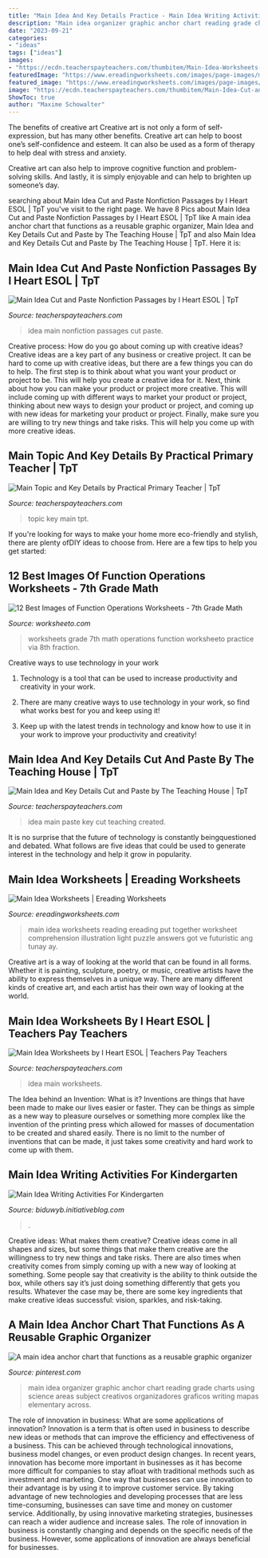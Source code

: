 ```yaml
---
title: "Main Idea And Key Details Practice - Main Idea Writing Activities For Kindergarten"
description: "Main idea organizer graphic anchor chart reading grade charts using science areas subject creativos organizadores graficos writing mapas elementary across"
date: "2023-09-21"
categories:
- "ideas"
tags: ["ideas"]
images:
- "https://ecdn.teacherspayteachers.com/thumbitem/Main-Idea-Worksheets-098887000-1381802866-1507545607/original-927693-3.jpg"
featuredImage: "https://www.ereadingworksheets.com/images/page-images/main-idea-worksheets.jpg"
featured_image: "https://www.ereadingworksheets.com/images/page-images/main-idea-worksheets.jpg"
image: "https://ecdn.teacherspayteachers.com/thumbitem/Main-Idea-Cut-and-Paste-Nonfiction-Passages-2238110-1507578254/original-2238110-4.jpg"
ShowToc: true
author: "Maxime Schowalter"
---
```



The benefits of creative art
Creative art is not only a form of self-expression, but has many other benefits.
Creative art can help to boost one’s self-confidence and esteem. It can also be used as a form of therapy to help deal with stress and anxiety.

Creative art can also help to improve cognitive function and problem-solving skills. And lastly, it is simply enjoyable and can help to brighten up someone’s day.

	

		
searching about Main Idea Cut and Paste Nonfiction Passages by I Heart ESOL | TpT you've visit to the right page. We have 8 Pics about Main Idea Cut and Paste Nonfiction Passages by I Heart ESOL | TpT like A main idea anchor chart that functions as a reusable graphic organizer, Main Idea and Key Details Cut and Paste by The Teaching House | TpT and also Main Idea and Key Details Cut and Paste by The Teaching House | TpT. Here it is:
		
    
## Main Idea Cut And Paste Nonfiction Passages By I Heart ESOL | TpT

<img loading=lazy src="https://ecdn.teacherspayteachers.com/thumbitem/Main-Idea-Cut-and-Paste-Nonfiction-Passages-2238110-1507578254/original-2238110-4.jpg" onerror="this.onerror=null;this.src='https://tse1.mm.bing.net/th?id=OIP.j6xWhO1KfpsAsxDa6D6i5wAAAA&amp;pid=15.1';" alt="Main Idea Cut and Paste Nonfiction Passages by I Heart ESOL | TpT">

_Source: teacherspayteachers.com_

>idea main nonfiction passages cut paste. 

	

Creative process: How do you go about coming up with creative ideas?
Creative ideas are a key part of any business or creative project. It can be hard to come up with creative ideas, but there are a few things you can do to help. The first step is to think about what you want your product or project to be. This will help you create a creative idea for it. Next, think about how you can make your product or project more creative. This will include coming up with different ways to market your product or project, thinking about new ways to design your product or project, and coming up with new ideas for marketing your product or project. Finally, make sure you are willing to try new things and take risks. This will help you come up with more creative ideas.

    
## Main Topic And Key Details By Practical Primary Teacher | TpT

<img loading=lazy src="https://ecdn.teacherspayteachers.com/thumbitem/Main-Topic-and-Key-Details-Passages-and-Assessment-CCSS-RI-1-2-3645893-1609694593/original-3645893-2.jpg" onerror="this.onerror=null;this.src='https://tse2.mm.bing.net/th?id=OIP.bLnLy5sY3Kw57cMxc27oyQAAAA&amp;pid=15.1';" alt="Main Topic and Key Details by Practical Primary Teacher | TpT">

_Source: teacherspayteachers.com_

>topic key main tpt. 

	

If you're looking for ways to make your home more eco-friendly and stylish, there are plenty ofDIY ideas to choose from. Here are a few tips to help you get started: 

    
## 12 Best Images Of Function Operations Worksheets - 7th Grade Math

<img loading=lazy src="http://www.worksheeto.com/postpic/2015/03/7th-grade-math-worksheets_313283.jpg" onerror="this.onerror=null;this.src='https://tse1.mm.bing.net/th?id=OIP.XBWY-koblPvzCsUvKVxstAHaKA&amp;pid=15.1';" alt="12 Best Images of Function Operations Worksheets - 7th Grade Math">

_Source: worksheeto.com_

>worksheets grade 7th math operations function worksheeto practice via 8th fraction. 

	

Creative ways to use technology in your work
1. Technology is a tool that can be used to increase productivity and creativity in your work.
2. There are many creative ways to use technology in your work, so find what works best for you and keep using it!

3. Keep up with the latest trends in technology and know how to use it in your work to improve your productivity and creativity!

    
## Main Idea And Key Details Cut And Paste By The Teaching House | TpT

<img loading=lazy src="https://ecdn.teacherspayteachers.com/thumbitem/Main-Idea-and-Key-Details-Cut-and-Paste-4473569-1583795683/original-4473569-2.jpg" onerror="this.onerror=null;this.src='https://tse1.mm.bing.net/th?id=OIP.LcRTRAEOx5JUvZds30HIuAAAAA&amp;pid=15.1';" alt="Main Idea and Key Details Cut and Paste by The Teaching House | TpT">

_Source: teacherspayteachers.com_

>idea main paste key cut teaching created. 

	

It is no surprise that the future of technology is constantly beingquestioned and debated. What follows are five ideas that could be used to generate interest in the technology and help it grow in popularity.

    
## Main Idea Worksheets | Ereading Worksheets

<img loading=lazy src="https://www.ereadingworksheets.com/images/page-images/main-idea-worksheets.jpg" onerror="this.onerror=null;this.src='https://tse1.mm.bing.net/th?id=OIP.qvg6oBC8O1oYW8SclX4QgwAAAA&amp;pid=15.1';" alt="Main Idea Worksheets | Ereading Worksheets">

_Source: ereadingworksheets.com_

>main idea worksheets reading ereading put together worksheet comprehension illustration light puzzle answers got ve futuristic ang tunay ay. 

	

Creative art is a way of looking at the world that can be found in all forms. Whether it is painting, sculpture, poetry, or music, creative artists have the ability to express themselves in a unique way. There are many different kinds of creative art, and each artist has their own way of looking at the world.

    
## Main Idea Worksheets By I Heart ESOL | Teachers Pay Teachers

<img loading=lazy src="https://ecdn.teacherspayteachers.com/thumbitem/Main-Idea-Worksheets-098887000-1381802866-1507545607/original-927693-3.jpg" onerror="this.onerror=null;this.src='https://tse1.mm.bing.net/th?id=OIP.q76hC_9QYskSPUC0Yf00uQAAAA&amp;pid=15.1';" alt="Main Idea Worksheets by I Heart ESOL | Teachers Pay Teachers">

_Source: teacherspayteachers.com_

>idea main worksheets. 

	

The Idea behind an Invention: What is it?
Inventions are things that have been made to make our lives easier or faster. They can be things as simple as a new way to pleasure ourselves or something more complex like the invention of the printing press which allowed for masses of documentation to be created and shared easily. There is no limit to the number of inventions that can be made, it just takes some creativity and hard work to come up with them.

    
## Main Idea Writing Activities For Kindergarten

<img loading=lazy src="https://s-media-cache-ak0.pinimg.com/736x/ed/6d/df/ed6ddfc3591d9aa9a6e610097b17ec93.jpg" onerror="this.onerror=null;this.src='https://tse3.mm.bing.net/th?id=OIP.aXTo8xDdYA1voo2BfU0daQHaJ3&amp;pid=15.1';" alt="Main Idea Writing Activities For Kindergarten">

_Source: biduwyb.initiativeblog.com_

>. 

	

Creative ideas: What makes them creative?
Creative ideas come in all shapes and sizes, but some things that make them creative are the willingness to try new things and take risks. There are also times when creativity comes from simply coming up with a new way of looking at something. Some people say that creativity is the ability to think outside the box, while others say it’s just doing something differently that gets you results. Whatever the case may be, there are some key ingredients that make creative ideas successful: vision, sparkles, and risk-taking.

    
## A Main Idea Anchor Chart That Functions As A Reusable Graphic Organizer

<img loading=lazy src="https://i.pinimg.com/736x/77/06/a2/7706a2f34f1a572e7e033bddc3e09fa9.jpg" onerror="this.onerror=null;this.src='https://tse1.mm.bing.net/th?id=OIP.EFa_opG6IRYz5wyvVCKqDQHaJ4&amp;pid=15.1';" alt="A main idea anchor chart that functions as a reusable graphic organizer">

_Source: pinterest.com_

>main idea organizer graphic anchor chart reading grade charts using science areas subject creativos organizadores graficos writing mapas elementary across. 

	

The role of innovation in business: What are some applications of innovation?
Innovation is a term that is often used in business to describe new ideas or methods that can improve the efficiency and effectiveness of a business. This can be achieved through technological innovations, business model changes, or even product design changes. In recent years, innovation has become more important in businesses as it has become more difficult for companies to stay afloat with traditional methods such as investment and marketing. One way that businesses can use innovation to their advantage is by using it to improve customer service. By taking advantage of new technologies and developing processes that are less time-consuming, businesses can save time and money on customer service. Additionally, by using innovative marketing strategies, businesses can reach a wider audience and increase sales. The role of innovation in business is constantly changing and depends on the specific needs of the business. However, some applications of innovation are always beneficial for businesses.

